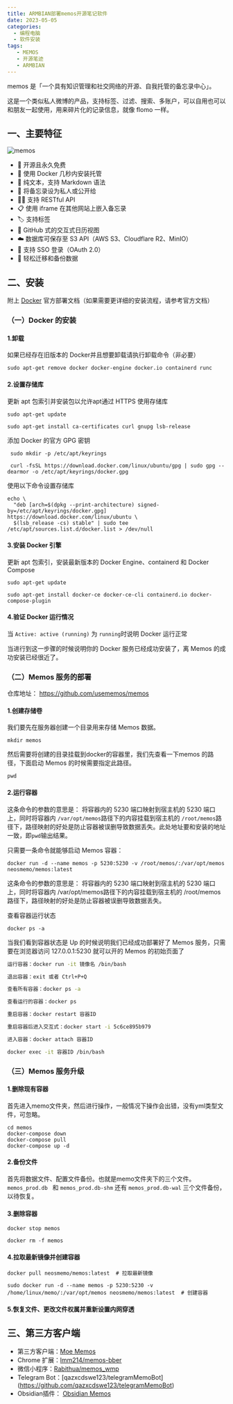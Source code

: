 ```yaml
---
title: ARMBIAN部署memos开源笔记软件
date: 2023-05-05
categories:
  - 编程电脑
  - 软件安装
tags: 
   - MEMOS
   - 开源笔迹
   - ARMBIAN
---
```

memos 是「一个具有知识管理和社交网络的开源、自我托管的备忘录中心」。
<!-- more -->
这是一个类似私人微博的产品，支持标签、过滤、搜索、多账户，可以自用也可以和朋友一起使用，用来碎片化的记录信息，就像 flomo 一样。

## 一、主要特征

![memos](https://preview.cloud.189.cn/image/imageAction?param=E2AAD4D8A23CC9D6536A1C08F848EA43799ECD4C1795AE472729BC8AC92D8D72651906D903D4F225E24A36F585A7424F86C0DCFCDE672DB1D0D128861C8BE28B3E0EA77E3250B80F6115A60A040D58300D0E529A89BAFC2A4DCA0FE6BD33CD3D42426385A33A0593FB92DE0B2874D6C0)

- 🦄 开源且永久免费
- 🚀 使用 Docker 几秒内安装托管
- 📜 纯文本，支持 Markdown 语法
- 👥 将备忘录设为私人或公开给
- 🧑‍💻 支持 RESTful API
- 📋 使用 iframe 在其他网站上嵌入备忘录
- 🏷️ 支持标签
- 📆 GitHub 式的交互式日历视图
- ☁️ 数据库可保存至 S3 API（AWS S3、Cloudflare R2、MinIO）
- 👮 支持 SSO 登录（OAuth 2.0）
- 💾 轻松迁移和备份数据

## 二、安装

附上 [Docker](https://sspai.com/link?target=https%3A%2F%2Fdocs.docker.com%2Fengine%2Finstall%2Fubuntu%2F) 官方部署文档（如果需要更详细的安装流程，请参考官方文档）

### （一）Docker 的安装

#### 1.卸载

如果已经存在旧版本的 Docker并且想要卸载请执行卸载命令（非必要）

```
sudo apt-get remove docker docker-engine docker.io containerd runc
```

#### 2.设置存储库

更新 apt 包索引并安装包以允许apt通过 HTTPS 使用存储库

```
sudo apt-get update

sudo apt-get install ca-certificates curl gnupg lsb-release
```

添加 Docker 的官方 GPG 密钥

```
 sudo mkdir -p /etc/apt/keyrings

 curl -fsSL https://download.docker.com/linux/ubuntu/gpg | sudo gpg --dearmor -o /etc/apt/keyrings/docker.gpg
```

使用以下命令设置存储库

```
echo \
  "deb [arch=$(dpkg --print-architecture) signed-by=/etc/apt/keyrings/docker.gpg] https://download.docker.com/linux/ubuntu \
  $(lsb_release -cs) stable" | sudo tee /etc/apt/sources.list.d/docker.list > /dev/null
```

#### 3.安装 Docker 引擎

更新 apt 包索引，安装最新版本的 Docker Engine、containerd 和 Docker Compose

```
sudo apt-get update

sudo apt-get install docker-ce docker-ce-cli containerd.io docker-compose-plugin
```

#### 4.验证 Docker 运行情况

当 `Active: active (running)` 为 `running`时说明 Docker 运行正常

当进行到这一步骤的时候说明你的 Docker 服务已经成功安装了，离 Memos 的成功安装已经很近了。

### （二）Memos 服务的部署

仓库地址： <https://github.com/usememos/memos>

#### 1.创建存储卷

我们要先在服务器创建一个目录用来存储 Memos 数据。

```
mkdir memos
```

然后需要将创建的目录挂载到docker的容器里，我们先查看一下memos 的路径，下面启动 Memos 的时候需要指定此路径。

```
pwd
```

#### 2.运行容器

这条命令的参数的意思是： 将容器内的 5230 端口映射到宿主机的 5230 端口上，同时将容器内 `/var/opt/memos`路径下的内容挂载到宿主机的 `/root/memos`路径下，路径映射的好处是防止容器被误删导致数据丢失。此处地址要和安装的地址一致，即`pwd`输出结果。

只需要一条命令就能够启动 Memos 容器：

```
docker run -d --name memos -p 5230:5230 -v /root/memos/:/var/opt/memos neosmemo/memos:latest
```

这条命令的参数的意思是： 将容器内的 5230 端口映射到宿主机的 5230 端口上，同时将容器内 /var/opt/memos路径下的内容挂载到宿主机的 /root/memos 路径下，路径映射的好处是防止容器被误删导致数据丢失。

查看容器运行状态

```
docker ps -a
```

当我们看到容器状态是 Up 的时候说明我们已经成功部署好了 Memos 服务，只需要在浏览器访问 127.0.0.1:5230 就可以开的 Memos 的初始页面了

```bash
运行容器：docker run -it 镜像名 /bin/bash

退出容器：exit 或者 Ctrl+P+Q

查看所有容器：docker ps -a

查看运行的容器：docker ps

重启容器：docker restart 容器ID

重启容器后进入交互式：docker start -i 5c6ce895b979

进入容器：docker attach 容器ID

docker exec -it 容器ID /bin/bash
```

### （三）Memos 服务升级
#### 1.删除现有容器
首先进入memo文件夹，然后进行操作，一般情况下操作会出错，没有yml类型文件，可忽略。

```
cd memos
docker-compose down  
docker-compose pull
docker-compose up -d
```

#### 2.备份文件
首先将数据文件、配置文件备份。也就是memo文件夹下的三个文件。 `memos_prod.db ` 和 `memos_prod.db-shm`   还有 `memos_prod.db-wal` 三个文件备份，以待恢复。

#### 3.删除容器

```
docker stop memos

docker rm -f memos
```
#### 4.拉取最新镜像并创建容器

```
docker pull neosmemo/memos:latest  # 拉取最新镜像

sudo docker run -d --name memos -p 5230:5230 -v /home/linux/memo/:/var/opt/memos neosmemo/memos:latest  # 创建容器

```

#### 5.恢复文件、更改文件权属并重新设置内网穿透


## 三、第三方客户端

- 第三方客户端：[Moe Memos](https://memos.moe/)
- Chrome 扩展：[lmm214/memos-bber](https://github.com/lmm214/memos-bber)
- 微信小程序：[Rabithua/memos_wmp](https://github.com/Rabithua/memos_wmp)
- Telegram Bot：[qazxcdswe123/telegramMemoBot]
(<https://github.com/qazxcdswe123/telegramMemoBot>)
- Obsidian插件： [Obsidian Memos](https://github.com/quorafind/obsidian-memos)

